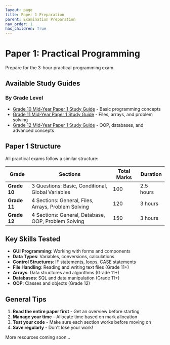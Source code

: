 ```yaml
---
layout: page
title: Paper 1 Preparation
parent: Examination Preparation
nav_order: 1
has_children: True
---
```


# Paper 1: Practical Programming

Prepare for the 3-hour practical programming exam.

## Available Study Guides

### By Grade Level

- [Grade 10 Mid-Year Paper 1 Study Guide](./grade10-midyear-guide) - Basic programming concepts
- [Grade 11 Mid-Year Paper 1 Study Guide](./grade11-midyear-guide) - Files, arrays, and problem solving
- [Grade 12 Mid-Year Paper 1 Study Guide](./grade12-midyear-guide) - OOP, databases, and advanced concepts

## Paper 1 Structure

All practical exams follow a similar structure:

| Grade | Sections | Total Marks | Duration |
|-------|----------|-------------|----------|
| **Grade 10** | 3 Questions: Basic, Conditional, Global Variables | 100 | 2.5 hours |
| **Grade 11** | 4 Sections: General, Files, Arrays, Problem Solving | 120 | 3 hours |
| **Grade 12** | 4 Sections: General, Database, OOP, Problem Solving | 150 | 3 hours |

## Key Skills Tested

- **GUI Programming**: Working with forms and components
- **Data Types**: Variables, conversions, calculations
- **Control Structures**: IF statements, loops, CASE statements
- **File Handling**: Reading and writing text files (Grade 11+)
- **Arrays**: Data structures and algorithms (Grade 11+)
- **Databases**: SQL and data manipulation (Grade 11+)
- **OOP**: Classes and objects (Grade 12)

## General Tips

1. **Read the entire paper first** - Get an overview before starting
2. **Manage your time** - Allocate time based on mark allocation
3. **Test your code** - Make sure each section works before moving on
4. **Save regularly** - Don't lose your work!

More resources coming soon...